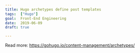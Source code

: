 ```yaml
---
title: Hugo archetypes define post templates
tags:  ["Hugo"]
goal:  Front-End Engineering
date:  2019-06-09
draft: true

---
```


Read more: https://gohugo.io/content-management/archetypes/

